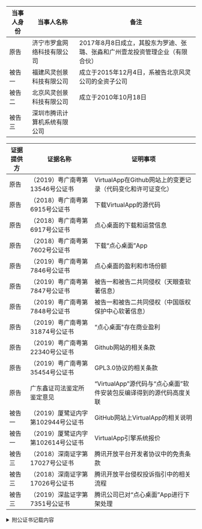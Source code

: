 |当事人身份|当事人名称|备注|
|---|---|---|
|原告|济宁市罗盒网络科技有限公司|2017年8月8日成立，其股东为罗迪、张璐、张淼和广州壹龙投资管理企业（有限合伙）|
|被告一|福建风灵创景科技有限公司|成立于2015年12月4日，系被告北京风灵公司的全资子公司|
|被告二|北京风灵创景科技有限公司|成立于2010年10月18日|
|被告三|深圳市腾讯计算机系统有限公司||

|证据提供方|证据名称|证明事项|
|---|---|---|
|原告|（2019）粤广南粤第13546号公证书|VirtualApp在Github网站上的变更记录（代码变化和许可证变化）|
|原告|（2018）粤广南粤第6915号公证书|下载VirtualApp的源代码|
|原告|（2018）粤广南粤第6917号公证书|点心桌面的下载和运营信息|
|原告|（2018）粤广南粤第7602号公证书|下载“点心桌面”App|
|原告|（2019）粤广南粤第7846号公证书|点心桌面的盈利和市场份额|
|原告|（2019）粤广南粤第7847号公证书|被告一和被告二共同侵权（天眼查软著信息）|
|原告|（2019）粤广南粤第7848号公证书|被告一和被告二共同侵权（中国版权保护中心软著信息）|
|原告|（2019）粤广南粤第31874号公证书|“点心桌面"存在商业盈利|
|原告|（2019）粤广南粤第22340号公证书|Github网站的相关条款|
|原告|（2019）粤广南粤第35454号公证书|GPL3.0协议的相关条款|
|原告|广东鑫证司法鉴定所鉴定意见|“VirtualApp”源代码与“点心桌面”软件安装包反编译得到的源代码高度关联|
|被告一|（2019）厦鹭证内字第102944号公证书|GitHub网站上VirtualApp的相关说明|
|被告一|（2019）厦鹭证内字第102614号公证书|VirtualApp引擎系统报价|
|被告三|（2018）深南证字第17027号公证书|腾讯开放平台开发者协议中的免责条款|
|被告三|（2018）深南证字第17026号公证书|腾讯开放平台侵权投诉指引中的相关流程|
|被告三|（2019）深盐证字第7351号公证书|腾讯公司已对“点心桌面”App进行下架处理|

<details>
<summary>附公证书记载内容</summary>
<pre><code>
<details><summary>（2019）粤广南粤第13546号公证书</summary><pre><code>2019年6月13日，原告委托代理人李小刚在广州市南粤公证处公证员孙洪艳和工作人员钟令颐的监督下，使用公证处计算机作清洁处理后登录Github网站，在“SearchGithub”一栏输入“VirtualApp”进入相关页面的情况如下：
1.Lody于2016年7月7日在Github网站上传了VirtualApp的初始源代码共计31097行，次日附加了LGPL3.0协议。
2.2016年9月10日，Lody将LGPL3.0协议变更为GPL3.0协议。
3.2016年9月23日，Lody标注“VirtualApp已申请国家专利,并获得软件著作权保护,当你的行为对项目或是项目作者构成利益冲突时,我们将追究法律责任”。
4.2017年1月24日，Lody标注“您无权免费使用项目，VirtualApp已申请国家专利,并获得软件著作权保护,当你的行为对项目或是项目作者构成利益冲突时,我们将追究法律责任。若需使用本项目，请与作者联系”。
5.2017年3月12日，Lody申明“您没有权利将VirtualApp的app模块作为您自己的app上架到软件市场，一经发现，后果你懂的。您需要授权才可以使用lib的代码，VirtualApp已申请国家专利,并获得软件著作权保护,当你的行为对项目或是项目作者构成利益冲突时,我们将追究法律责任。若需使用本项目，请与作者联系”。
6.2017年7月3日，Lody申明“当您需要将VA用于商业途径时，需要进行授权，因此请务必与作者联系（联系方式见下）”。
7.2017年9月12日，Lody申明“您无权将VirtualApp的APP模块作为您自己的APP上传到软件市场，一经发现，我们将起诉或报警。当您需要将VirtualApp用于商业用途时，请务必与授权负责人联系QQ/微信1*****。购买授权是对我们最大的支持和鼓励，您将得到我们1vs1技术支持和帮助，并获得未开放的商业版本”。
8.2017年10月8日，Lody申明“VA目前被广泛应用于双开/多开、应用市场、模拟定位、一键改机、隐私保护、游戏修改、自动化测试、无感知热更新等技术领域，但它决不仅限于此，Android本身就是一个极其开放的平台，免安装运行APK这一Feature打开了无限可能--这都取决于您的想象力。当您需要将VirtualApp用于商业用途时，请务必联系QQ1\*\*\*\*\*购买商业授权。您如果未经授权将VirtualApp的App模块作为您自己的App用于牟利或上传软件市场，我们取证后将直接报警（侵害著作权罪）。购买商业授权是对我们最大的支持和认可，我们将投入更多精力和时间来不断完善优化VirtualApp，作为购买商业授权的回报，您可以获得未开放的商业版本和1vs1的支持（技术、运营、预警）！同时我们也支持基于VirtualApp的APP订制开发，请联系QQ1*****洽谈”。
9.2017年10月29日，Lody删除GPL3.0协议。
10.2017年12月7日，Lody申明“VirtualApp开放源代码只能用于个人技术研究和开拓思路。当您需要将VirtualApp用于商业用途时，请务必联系QQ1\*\*\*\*\*购买商业授权。您如果未经授权将VirtualApp的代码作为您自己的代码用于商业牟利、内部使用或上传软件市场，我们将直接报警（侵害著作权罪）。购买商业授权是对我们最大的支持和认可，同时也为您节省了大量的开发完善时间，保障您的产品可以高效的上线运营，让您有更多的时间去创新和盈利。作为购买商业授权的回报，您可以获得说明文档、未开放的商业版和专人1vs1对接项目（全年24小时随时微信群、QQ群、电话等1vs1负责制，保证响应时间。包括接入对接、BUG解决、技术解答、运营建议、同行非保密运营信息分享（营收、经验、推广、弯路）、涉足行业预警）！同时我们也支持基于VirtualApp的订制开发，请联系QQ1*****洽谈”。
11.2017年12月30日，Lody申明“VirtualApp(中文名为罗盒)2017年8月份正式公司化运作，当您需要将VirtualApp用于商业用途时，请务必联系QQ1*****购买商业授权。您如果未经授权将VirtualApp的代码作为您自己的代码用于商业牟利、内部使用或上传软件市场，我们将直接报警（侵害著作权罪），这将对您所属的公司造成法律诉讼和刑事责任，影响到您公司的商誉和投资。购买商业授权为您节省大量开发完善时间，保障产品高效上线运营，让您有更多时间用于创新及盈利。VirtualApp商业授权包含商业版代码、说明接入文档、微信和QQ群全年技术支持。VirtualApp对外开放的源代码将于2017年12月31日停止更新，VirtualApp商业版代码将持续更新”。
</code></pre>
</details>
<details>
<summary>（2018）粤广南粤第6915号公证书</summary>
<pre><code>2018年9月10日，原告委托代理人温源在广州市南粤公证处公证员孙洪艳和工作人员陈嘉雯的监督下，使用公证处计算机作清洁处理后登录Github网站，在“SearchGithub”一栏输入“VirtualApp”进入相关页面的情况如下：
1.VirtualApp的简介载明“VA目前被广泛应用于插件开发、无感知热更新，APP多开、APP云加载、移动办公室安全、军队政府保密、手机模拟信息、隐私保护、脚本自动化、自动化测试、游戏手柄免激活等技术领域，但它决不仅限于此，Android本身就是一个极其开放的平台，免安装运行APK这一Feature打开了无限可能……这都取决于您的想象力”。
2.VirtualApp的声明载明：“VirtualApp是罗盒科技开发运营，罗盒科技在深圳及山东设有公司，于2015年至2018年陆续申请有多项VirtualApp知识产权，当您需要将VirtualApp用于商业用途时，请购买商业授权。您如果未经授权将VirtualApp的代码作为您自己的代码用于内部使用、商业牟利或上传应用市场，我们将直接报警（侵害著作权罪）或起诉，这将对您所属公司造成刑事责任及法律诉讼，影响到您公司的商誉和投资。目前VirtualApp拥有各行业众多授权客户，集成VirtualApp代码的App日启动量超过2亿次。购买商业授权为您节省大量开发、测试和完善时间，让您有更多时间用于创新及盈利。获取VirtualApp商业授权后您将得到商业版代码、说明接入文档、微信和QQ群技术支持”。
3.VirtualApp开源软件的贡献者显示有34人。
4.2017年12月30日由Lody提交的更新（对应Git码为8e6d9cd925af55b53a7e93046c469dd69676c38b）的CHINESE.md文件内载明“VirtualApp(中文名为罗盒)2017年8月份正式公司化运作，当您需要将VirtualApp用于商业用途时，请务必联系QQ1*****购买商业授权。您如果未经授权将VirtualApp的代码作为您自己的代码用于商业牟利、内部使用或上传软件市场，我们将直接报警（侵害著作权罪），这将对您所属的公司造成法律诉讼和刑事责任，影响到您公司的商誉和投资。购买商业授权为您节省大量开发完善时间，保障产品高效上线运营，让您有更多时间用于创新及盈利。VirtualApp商业授权包含商业版代码、说明接入文档、微信和QQ群全年技术支持。VirtualApp源代码将于2017年12月31日停止更新”。
5.原告主张权利的VirtualApp（2017年12月30日版本）下载后公证封存在软件光盘中。
</code></pre>
</details>
<details>
<summary>（2018）粤广南粤第6917号公证书</summary>
<pre><code>
2018年9月10日，原告委托代理人温源在广州市南粤公证处公证员孙洪艳和工作人员陈嘉雯的监督下，使用公证处计算机作清洁处理后，登录相关网站的网页情况如下：
1.在被告腾讯公司运营的“应用宝”网站上显示“点心桌面”App有1642万下载，附有“加入QQ群13411*****、官方微博weibo.com/dianxinhome、官方微信dx_home、点心官网dxzm.felink.com、更新内容为点心桌面V6.5.8”等信息。
2.在http://dxzm.felink.com（点心桌面官网）的登记信息显示为闽ICP备15026663号、增值电信业务经营许可证B2-20160145、闽网文许字（2014）1186-017号、被告福建风灵公司版权所有”。
3.在豌豆荚网站上搜索到“点心桌面”App有1020万次下载，相关信息显示V6.5.8、开发者为被告北京风灵公司”，附有“加入QQ群13411*****、官方微博weibo.com/dianxinhome、官方微信dx_home、点心官网dxzm.felink.com”等信息。
4.百度手机助手网站搜索到“点心桌面”App有3117万次下载，附有“加入QQ群13411*****，官方微博weibo.com/dianxinhome，官方微信dx_home，点心官网dxzm.felink.com”等信息。
5.2345手机应用宝库网站上搜索到“点心桌面”App的相关信息V6.5.8，附有“加入QQ群13411*****、官方微博weibo.com/dianxinhome、官方微信dx_home，点心官网dxzm.felink.com”等信息。
</code></pre>
</details>
<details>
<summary>（2018）粤广南粤第7602号公证书</summary>
<pre><code>
2018年9月25日，原告委托代理人李小刚在广州市南粤公证处公证员孙洪艳和工作人员林潮维的监督下，使用公证处提供的手机和网络，在点心桌面官网（http://dxzm.felink.com）下载被诉侵权软件“点心桌面”App（V6.5.8）。
</code></pre>
</details>
<details>
<summary>（2019）粤广南粤第7846号公证书</summary>
<pre><code>
2019年4月19日，原告委托代理人李小刚在广州市南粤公证处公证员孙洪艳和工作人员陈嘉雯的监督下，使用公证处计算机作清洁处理后，登录相关网站的网页情况如下：
1.在百度上搜索被告福建风灵公司与被告北京风灵公司的官方网站，其结果均指向www.felink.com.cn。
2.在网站www.felink.com.cn“关于我们”中载明“被告福建风灵公司（以下简称风灵创景）成立于2010年，为实现百度分拆上市战略布局，2015年7月百度将旗下91桌面等系列产品纳入风灵创景独立运营。风灵创景致力于为全球用户提供更快速、更便捷的移动互联网体验，成为最具影响力的移动应用开发商。公司成立至今，已累积获得国家各类知识产权逾50件，居行业领先水平。公司先后推出多款平台类产品，包括手机个性美化工具91桌面、点心桌面、手机系统管理工具91锁屏、时尚生活服务应用黄历天气等。其中91桌面用户已超3亿，在第三方手机桌面市场行业排名第一。
2019年4月19日，原告委托代理人李小刚在广州市南粤公证处公证员孙洪艳和工作人员陈嘉雯的监督下，使用公证处计算机作清洁处理后，登录相关网站的网页情况如下：
1.艾媒网显示：
①2016年中国手机桌面应用活跃用户分布，91桌面以34.7%的比例占据第一，魔秀桌面、点心桌面位列二、三位。点心桌面的活跃用户占比为19.3%。
②国内手机桌面应用主要盈利来源为“游戏及应用分发”、“广告收入”、“增值服务费”。
2.证券日报网显示：
①2018年4月27日发布的《智度科技股份有限公司2018年度日常关联交易预计公告》，该公告载明的相关财务数据：截至2018年3月31日，关联方被告福建风灵公司资产总额为209,223,144.91元，资产净额为168,766,390.93元；2018年第一季度，实现主营业务收入为9,411,988.11元，净利润为384,088.89元（未经审计）。截至2018年3月31日，关联方被告北京风灵公司资产总额为270,086,549.23元，资产净额为268,045,537.5元；2018年第一季度，实现主营业务收入为810,142.28元，净利润为996,128.85元（未经审计）。
②2017年3月28日发布的《智度科技股份有限公司关于日常经营性关联交易事项的公告》，该公告载明的相关财务状况：截止2017年2月28日，福建风灵公司的营业收入为6,228,517.79元，净利润为-7,565,851元，总资产为81,907,525.57元，净资产为75,579,431.41元。
③2017年4月27日发布的《智度科技股份有限公司关于2017年度日常经营性关联交易预计的公告》，该公告载明的相关财务状况：关联方被告福建风灵公司2016年度的资产总额为84,868,107.63元，资产净额为76,823,565.65元，营业收入为35,369,938.4元，净利润为-25,325,331.91元（经审计）。截止2017年3月31日，福建风灵公司的营业收入为10,654,601.49元，净利润为-10,043,962.55元，总资产为79,959,853.51元，净资产为73,119,319.86元（未经审计）。
3.被告福建风灵公司的官方网站（www.felink.com.cn）宣称：该司先后推出多款平台类产品，包括手机个性美化工具91桌面、点心桌面、手机系统管理工具91锁屏、时尚生活服务应用黄历天气等。在“里程碑”一栏记载2011年6月点心桌面正式发布。
</code></pre>
</details>
<details>
<summary>（2019）粤广南粤第7847号公证书</summary>
<pre><code>
2019年4月19日，原告委托代理人李小刚在广州市南粤公证处公证员孙洪艳和工作人员陈嘉雯的监督下，使用公证处计算机作清洁处理后，在百度中输入“天眼查”，并在“天眼查”平台分别查询被告福建风灵公司、被告北京风灵公司的软件著作权信息，相关页面的情况如下：
1.点心桌面Android终端软件V4.0的申请公布日期为2013-11-13、登记号2016SR1*****、软件简称为点心桌面、申请人为被告福建风灵公司。
2.点心桌面Android终端软件V4.0的申请公布日期为2013-11-13、登记号为2014SR004781、软件简称为点心桌面、申请人为被告北京风灵公司。
</code></pre>
</details>
<details>
<summary>（2019）粤广南粤第7848号公证书</summary>
<pre><code>
2019年4月19日，原告委托代理人李小刚在广州市南粤公证处公证员孙洪艳和工作人员陈嘉雯的监督下，使用公证处保全证据专用手机及网络作清洁性检查无异常后，在中国版权保护中心官方微信平台查询的情况如下：
1.软件全称为点心桌面Android终端软件、软件简称为点心桌面、版本号V4.0、著作权人为被告福建风灵公司、登记号为2016SR119892、首次发表日期为2013-11-13、登记日期为2016-5-26。
2.软件全称为点心桌面Android终端软件、软件简称为点心桌面、版本号V4.0、著作权人为被告北京风灵公司、登记号为2014SR00****、首次发表日期为2013-11-13、登记日期为2014-1-13。
</code></pre>
</details>
<details>
<summary>（2019）粤广南粤第31874号公证书</summary>
<pre><code>
2019年11月27日，原告委托代理人陈寅彬在广州市南粤公证处公证员孙洪艳和工作人员陈嘉雯的监督下，使用公证处保全证据专用手机及网络下载、安装、运行“点心桌面”App（V6.5.8），显示点心桌面的主要交互界面内容中有提供第三方软件下载链接、淘宝商业推广等内容。
</code></pre>
</details>
<details>
<summary>（2019）粤广南粤第22340号公证书</summary>
<pre><code>
2019年8月23日，原告委托代理人陈寅彬在广州市南粤公证处公证员孙洪艳和工作人员陈嘉雯的监督下，使用公证处计算机作清洁处理后，登录Github网站相关页面的情况如下：
1.“授予我们许可”的内容：我们需要合法权利来做一些事情，比如托管、发布、共享您的内容。您授予我们和合法继承者们存储、解析和展示您的内容的权利，并根据呈现网站和提供服务的需要进行附带复制。这其中的权利包括将其复制到我们的数据库进行备份；将其展示给您和其他用户；将其解析为搜索索引或在我们的服务器上进行其他分析；与其他用户分享；如果您的内容是音乐或视频，那就播放一下。本许可并不授予Github在提供的服务范围之外销售或以其他方式分发或使用您的内容的权利。
2.“授予其他用户许可”的内容：您公开发布的任何用户生成内容，包括问题、评论和对其他用户仓库的贡献，都可能被其他人查看。您将仓库设置为可公开查看，表示您同意并允许其他人查看和复制您的仓库（这表示其他人可以在他们控制的仓库中从您的仓库复制自己的内容）。如果您将您的页面和仓库设置为可公开查看，那么您就授予Github上每个用户非排他性、全球性许可，允许他们通过Github服务使用、展示和执行您的内容，并在Github的功能允许的情况下（例如，通过复制forking）仅在Github上复制您的内容。如果您采用许可证，您可以授予更多的权利。如果您上传的内容不是您自己创建或拥有的，那么您有责任确保您上传的内容是按照授予其他Github用户这些权限的条款授权的。
3.“仓库许可下贡献”的内容：每当您对含有许可证通知的仓库作出贡献时，您将按照相同的条款许可您的贡献，并且您同意您有权将按照这些条款许可您的贡献，如果您有一个单独的协议来根据不同的条款许可您的贡献，例如贡献者许可协议，那么该单独的协议将会取而代之。
4.自项目人将其独立撰写的软件源代码发布在项目中后，Github网站的注册用户或者游客皆可以获得该软件的源代码，而网站的注册用户有机会根据自己的意愿将修改内容上传“提交”（commit），并向项目人发出“拉请求”（pullrequest），此时“提交”的有关源代码只存在于用户的“分支”（branch）中，而并不能直接对项目人发布项目软件的“主分支（masterbranch）”产生修改，若这样的“提交”被项目人认可则项目人可以进行“合并（merge）”操作，将“提交”的修改内容用于项目软件的“主分支”中并形成新的项目软件版本。借此“提交”被项目人执行“合并”操作的注册用户，成为该项目的贡献者。
</code></pre>
</details>
<details>
<summary>（2019）粤广南粤第35454号公证书</summary>
<pre><code>
2019年12月27日，原告委托代理人陈寅彬在广州市南粤公证处公证员孙洪艳和工作人员高梦樱的监督下，使用公证处计算机登录www.fsf.org并点击“GNUGPL”进入相关页面，相关内容如下：
1.通用公共许可协议第3版（简称GPL3.0协议）于2007年6月29日由自由软件基金会公司发布。该许可协议声明“每个人都可以复制和发布本许可文件的完整副本，但不允许对它进行任何修改”。
2.序言载明：
①GPL3.0协议是一份针对软件及其他类型作品的自由的，公共版权许可文件。
②就大多数软件而言，许可协议被设计用于剥夺你分享和修改软件的自由。相反，GPL3.0协议力图保障你分享和修改某程序全部版本的自由—确保软件对其所有用户都是自由的。我们，自由软件基金会，将GPL3.0协议用于我们的大多数软件，本协议同样适用于任何其他作者以这种方式发布的软件。你也可以将本协议用于你的软件程序。
③所谓自由软件，我们强调的是自由，而非价格免费。GPL3.0协议设计用于确保你享有发布自由软件副本的自由（你可以为此服务收费），确保你可以在需要的时候收到或获得软件的源代码，确保你可以修改软件或者将它的一部分用于新的自由软件，并且确保你可以做这些事情。
④为保障你的权益，我们需要作一些限定：禁止任何人否认你的上述权利。或者要求你放弃这些权利。因此，当你发布这些软件副本时，你需要肩负起尊重他人的自由的责任。
⑤例如，如果你发布这种程序的副本，无论以收费还是免费的模式，你必须把你获得的自由同样给予副本的接受者。你必须确保他们也能收到或得到源代码。而且，你必须向他们展示这些条款以确保他们知道自己享有这样的权利。
⑥采用GPL3.0协议的开发者通过两步保障你的权益：ⅰ声明软件的版权；ⅱ向你提供本协议使你可以合法地复制、发布和/或修改该软件……。
3.定义部分载明：
①“本程序”指任何在本协议下发布的有版权保护的作品。被许可方称作“你”，“被许可方”和“接受者”可以是个人或组织。
②“修改”作品指从软件中复制或作出全面的或部分的修改，这不同于精确复制，是需要版权许可的。所产生的作品称作前作的“修改版”，或“基于”前作的作品。
③“受保护作品”指未被修改过的本程序或基于本程序的程序。
④“传播”作品指那些未经许可就会在适用版权法律下构成直接或间接侵权的行为，不包括在计算机上运行和私下的修改。传播包括复制、分发（无论修改与否）、向公众公开，以及在某些国家的其他行为。
⑤“发布”作品指让他方能够制作或者接受副本的传播行为。仅仅通过计算机网络和用户交互，没有传输副本，则不算发布……。
4.第4条“发布完整副本”载明：你可以通过任何媒介发布你接收到的本程序的完整源代码副本，但要做到：显著而恰当地为每一个副本发布版权通告；完整地保留关于本协议及按第7条加入的非许可性条款；完整地保留免责声明；并随程序给接受者附上一份本协议的副本。
5.第5条“发布修改过的源代码版本”载明：你可以根据第4条的条款以源代码形式发布基于本程序的软件或从本程序中制作该软件所做的修改，只要你同时满足以下几点要求：
a该软件必须带有醒目的修改声明及相应的日期。
b该软件必须带有醒目的声明，指出其在本协议及任何符合第7条的附加条件下发布。这个要求修正了第4条关于“完整保留所有通告”的内容。
c无论如何将软件组织在一起，你必须按照本协议将整个软件向想要获得许可的人授权，本协议及符合第7条的附加条款就此适用于整个软件及其每一部分。本协议不允许以其他方式授权该软件，但如果你单独收到许可则另当别论。
d一个在存储或分发媒介上的受保护作品和其他分离的单体作品的联合作品，在既不是该受保护作品的自然扩展，也不以构筑更大的程序为目的，并且自身及其产生的版权并非用于限制单体作品给予联合作品用户的访问及其他合法权利时，称为“聚合作品”，在聚合作品中包含受保护作品并不会使本协议影响聚合作品的其他部分。
6.第7条“附加条款”载明：
①“附加许可”用于补充本协议，以允许一些例外情况。合乎适用法律的对整个程序适用的附加许可，应该被视为本协议的内容。如果附加许可作用于程序的某部分，则该部分受此附加许可约束，但整个程序仍受制于本许可，与附加许可无关。
②当你发布受保护作品的副本时，你可以选择性删除副本或其部分的附加条款（当你修改程序时，附加条款可以要求在某些情况下将自身删除）。在你拥有或能授予恰当版权许可的受保护作品中，你可以在你添加的材料上附加许可。
③尽管已存在本协议的其他条款，对你添加到受保护作品的材料，你可以（如果你获得该材料版权持有人的授权）以如下条款补充本协议：
a表示不提供担保责任或与本协议第15或16条不同的方式限制责任；或
b要求在此材料中或在包含适当的法律声明的程序中保留特定的合理法律声明或作者属性；或
c禁止误传材料的来源，或要求合理标示修改以别于原版；或
d限制以宣传为目的使用该材料的作者或授权人的名号；或
e降低授权级别以便在商标法下使用商品名称、商品标识或服务标识；或
f要求任何发布该材料（或其修改版）并对接收者提供契约型责任许诺的人，保证这种许诺不会给作者或授权人带来连带责任。
g此外的非许可性附加条款都被视作第十条所说的“进一步的限制”。如果你接收到的程序或其部分，声称受本协议约束，并补充了这种进一步的限制条款，你可以删除这些条款。
h如果某许可协议包含进一步的限制条款，但允许通过本协议再授权或发布，你可以通过本协议再授权或发布加入了受前协议管理的材料，不过要同时移除上述条款。如果你根据本节向受保护作品添加条款，你必须在相关的源文件中加入适用那些文件的附加条款的申明，或者指出哪里可以找到这些适用条款的通告。
i附加条款，不管是许可性的还是非许可性的，可以以独立的书面协议出现，也可以声明为例外情况，两种做法都可以实现上述要求。
7.第8条“终止授权”载明：
①除非在本协议明确授权下，你不得传播或修改受保护作品。其他任何传播或修改受保护作品的企图都是无效的，并将自动终止你通过本协议获得的权利（包括第11条第3段条款中授予的专利授权）。
②然而，当你不再违反本协议时，你从特定版权持有人处获得的授权恢复：暂时恢复，直到版权持有人明确终止；永久恢复，如果版权持有人没能在终止侵权60天内以合理的方式指出你的侵权行为。
③再者，如果你第一次收到了特定版权持有人关于你违反本协议（对任意软件）的通告，且在收到通告后30天内改正，那你可以继续享有此授权。
④当你享有的权利在本节条款所述被中止时，根据本协议从你那获得授权的被许可方的权利不会因此中止。在你的权利恢复之前，你没有资格凭第10条获得同一材料的新授权。
8.第9条“持有副本无需接受协议”载明：你不必为接收或运行本程序副本而接受本协议。类似的，仅仅因点对点传输接收到副本引发的对受保护作品的辅助性传播，也不要求接受本协议。但是，除本协议外没有什么可以授权你传播或修改任何受保护作品。如果你不接受本协议，这些行为就侵害了版权。因此，一旦修改和传播一个受保护作品，就表明你接受本协议。
9.第10条“对下游接收者的自动授权”载明：
①每当你发布一个受保护作品，其接收者自动获得来自初始授权人的授权，依照本协议可以运行、修改和传播此程序。你没有要求第三方遵守该协议的义务。
②你不可以对本协议所授或确认的权利的行使施以进一步的限制。例如，你不可以索要授权费或版税，或就行使本协议所授权利征收其他费用；你也不能发起诉讼（包括交互诉讼和反诉），宣称制作、使用、销售、批发、引进本程序或其部分的行为侵害了任何专利权。
</code></pre>
</details>
<details>
<summary>广东鑫证司法鉴定所鉴定意见</summary>
<pre><code>
2018年9月26日，原告委托广东鑫证司法鉴定所鉴定被诉侵权软件“点心桌面”App(V6.5.8)【检材来自于（2018）粤广南粤第6917号公证书内含附件光盘一张，该光盘内有“点心桌面”软件安装包“点心桌面-应用宝.apk”】与原告涉案软件VirtualApp（2017年12月30日在GitHub网站上的开源版本）是否构成实质性相似。
鉴定意见载明：送检的“VirtualApp”源代码与“点心桌面”软件安装包反编译得到的源代码共有421个可比代码文件中，其中有27个可比代码具有高度相似性，有78个可比代码具有一般相似性，有308个可比代码具有实质相似性，有8个可比代码不具有相似性。
另该鉴定意见的分析说明中载明：双方可比代码所在的目录结构相似，且双方对应目录中同时有“lody”目录，而“lody”为原告代码的开发者，在原告代码有多处的注释都表明（原告代码中均有注释“@authorLody”），而这种目录相似情况和上述代码相似程度在软件的独立开发过程中是不可能存在的。
</code></pre>
</details>
<details>
<summary>（2019）厦鹭证内字第102944号公证书</summary>
<pre><code>
2019年11月26日，被告福建风灵公司委托代理人吕元辉在厦门市鹭江公证处公证员林安静和工作人员方鑫的监督下，使用公证处计算机作清洁检查后，登录GitHub网站并进入“VirtualApp”页面的情况如下：
1.关于VirtualApp。类似LBE平行空间，VirtualApp是一个App虚拟引擎的开源实现。VirtualApp在你的App进程内创建一个虚拟空间，你可以在虚拟空间内任意的安装、启动和加载APK，这一切都与外部隔离，就如同一个沙盒。VirtualApp亦是一个插件化框架，运行在VirtualApp的插件不需要任何的约束。
2.关于VirtualApp的背景。VirtualApp最早诞生于2015年初，最早它只是一个简单的插件化框架，但是随着Author对AndroidFramework层的感悟，它最终发展成了一个虚拟容器。
3.讨论技术话题的QQ群55307*****。
4.2016年7月27日，Lody给微商双开神器的警告。经过验证发现，微商双开神器将VirtualApp的演示App的界面改为绿色，并添加微信支付（售价28元），广州市比目网络科技有限公司的这一敛财行为，严重侵害了作者的利益。请在一个月内下架你们的产品。再次声明，VA可以使用于商业项目中，但这种赤裸裸的敛财行为，是严格禁止的。
</code></pre>
</details>
<details>
<summary>（2019）厦鹭证内字第102944号公证书</summary>
<pre><code>
2019年12月4日，被告福建风灵公司委托代理人吕元辉在厦门市鹭江公证处公证员林安静和工作人员陈子强的监督下，使用公证处计算机作清洁检查后，运行“腾讯QQ”程序，以“14533195”账号登录，与QQ1*****聊天的主要内容为：被告福建风灵公司以杭州数盒魔方公司的名义与原告的联系人商谈VirtualApp商业版本的许可费事项。原告提供的罗盒（VirtualApp）引擎系统报价单载明：
1.价目明细表。上架或内部开发一款APP为期1年的金额为30万元；上架或内部开发一款APP为期3年的金额为50万元；游戏行业、广告联盟、软件市场、互联网金融、军政安全客户使用为期1年的金额为40万元；游戏行业、广告联盟、软件市场、互联网金融、军政安全客户使用为期3年的金额为80万元；不限上架应用市场APP数量和类型为期1年的金额为50万元；不限上架应用市场APP数量和类型为期3年的金额为100万元；终身授权买断则价格另议。
2.关于我们的宣传中称：罗盒科技2015年推出了全球首个基于安卓平台的APP虚拟化引擎“罗盒”，并申请软件著作权权，著作权登记号2017SR613528。罗盒APP虚拟化引擎被广泛应用于插件化开发、无感知热更新、APP多开、APP云加载、移动办公安全、军队政府保密、手机模拟信息、隐私保护、脚本自动化、自动化测试、游戏手柄免激活等技术领域。联系人张璐CEO、微信/QQ1*****、13032177777、济宁市大唐科技大厦4F、上海市虹桥龙湖天街4F。
</code></pre>
</details>
<details>
<summary>（2018）深南证字第17027号公证书</summary>
<pre><code>
2018年7月2日，被告腾讯公司委托代理人杨芳在深圳市南山公证处公证员孙逸宏和工作人员王瑜的监督下，使用公证处计算机删除浏览记录，通过百度进入“应用宝官网”的相关页面，在《腾讯开放平台开发者协议》中规定用户不得侵害第三方的知识产权。
</code></pre>
</details>
<details>
<summary>（2018）深南证字第17026号公证书</summary>
<pre><code>
2018年7月2日，被告腾讯公司委托代理人杨芳在深圳市南山公证处公证员孙逸宏和工作人员王瑜的监督下，使用公证处计算机删除浏览记录，通过百度进入“应用宝官网”的相关页面，在《腾讯开放平台侵权投诉指引》中规定若权利人认为第三方在腾讯开放平台提供的服务侵害其合法权益，可以按该指引的要求提交相关材料进行投诉，并载明相关流程和注意事项。
</code></pre>
</details>
<details>
<summary>（2019）深盐证字第7351号公证书</summary>
<pre><code>
2019年8月23日，被告腾讯公司委托代理人王斌在深圳市盐田公证处公证员梅利斌和工作人员彭志许的监督下，使用公证处计算机删除浏览记录，通过百度进入“应用宝官网”，在搜索框中输入“点心桌面”，未显示“点心桌面”App的相关信息。
</code></pre>
</details>
</code></pre>
</details>
